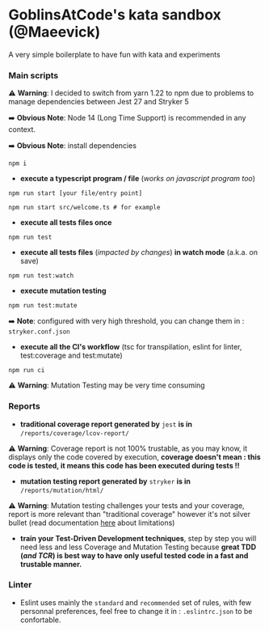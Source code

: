 # GoblinsAtCode's kata sandbox (@Maeevick)

A very simple boilerplate to have fun with kata and experiments

### Main scripts

:warning: **Warning**: I decided to switch from yarn 1.22 to npm due to problems to manage dependencies between Jest 27 and Stryker 5

:arrow_right: **Obvious Note**: Node 14 (Long Time Support) is recommended in any context.

:arrow_right: **Obvious Note**: install dependencies
```shell
npm i
```
- **execute a typescript program / file** (_works on javascript program too_) 
```shell
npm run start [your file/entry point]

npm run start src/welcome.ts # for example
```

- **execute all tests files once** 
```shell
npm run test
```

- **execute all tests files** (_impacted by changes_) **in watch mode** (a.k.a. on save) 
```shell
npm run test:watch
```

- **execute mutation testing** 
```shell
npm run test:mutate
```
:arrow_right: **Note**: configured with very high threshold, you can change them in : `stryker.conf.json`

- **execute all the CI's workflow** (tsc for transpilation, eslint for linter, test:coverage and test:mutate) 
```shell
npm run ci
```

:warning: **Warning**: Mutation Testing may be very time consuming

### Reports

- **traditional coverage report generated by** `jest` **is in** `/reports/coverage/lcov-report/`

:warning: **Warning**: Coverage report is not 100% trustable, as you may know, it displays only the code covered by execution, **coverage doesn't mean : this code is tested, it means this code has been executed during tests !!**

- **mutation testing report generated by** `stryker` **is in** `/reports/mutation/html/`

:warning: **Warning**: Mutation testing challenges your tests and your coverage, report is more relevant than "traditional coverage" however it's not silver bullet (read documentation [here](https://stryker-mutator.io/) about limitations)

- **train your Test-Driven Development techniques**, step by step you will need less and less Coverage and Mutation Testing because **great TDD (_and TCR_) is best way to have only useful tested code in a fast and trustable manner.** 

### Linter

- Eslint uses mainly the `standard` and `recommended` set of rules, with few personnal preferences, feel free to change it in : `.eslintrc.json` to be confortable.
